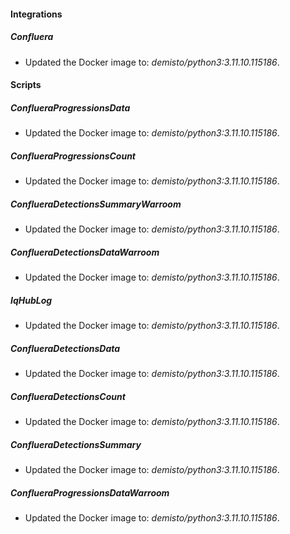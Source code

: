 
#### Integrations

##### Confluera

- Updated the Docker image to: *demisto/python3:3.11.10.115186*.

#### Scripts

##### ConflueraProgressionsData

- Updated the Docker image to: *demisto/python3:3.11.10.115186*.
##### ConflueraProgressionsCount

- Updated the Docker image to: *demisto/python3:3.11.10.115186*.
##### ConflueraDetectionsSummaryWarroom

- Updated the Docker image to: *demisto/python3:3.11.10.115186*.
##### ConflueraDetectionsDataWarroom

- Updated the Docker image to: *demisto/python3:3.11.10.115186*.
##### IqHubLog

- Updated the Docker image to: *demisto/python3:3.11.10.115186*.
##### ConflueraDetectionsData

- Updated the Docker image to: *demisto/python3:3.11.10.115186*.
##### ConflueraDetectionsCount

- Updated the Docker image to: *demisto/python3:3.11.10.115186*.
##### ConflueraDetectionsSummary

- Updated the Docker image to: *demisto/python3:3.11.10.115186*.
##### ConflueraProgressionsDataWarroom

- Updated the Docker image to: *demisto/python3:3.11.10.115186*.
